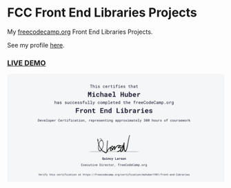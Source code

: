 # FCC Front End Libraries Projects

My <a href="https://www.freecodecamp.org">freecodecamp.org</a> Front End Libraries Projects.

See my profile <a href="https://www.freecodecamp.org/mshuber1981">here</a>.

### <a href="https://mshuber1981.github.io/FCC-Front-End-Libraries-Projects/">LIVE DEMO</a>

![Certificate](fcc.png)
